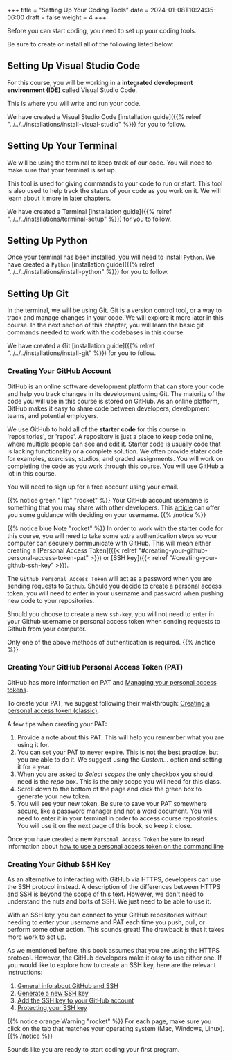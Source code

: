 +++
title = "Setting Up Your Coding Tools"
date = 2024-01-08T10:24:35-06:00
draft = false
weight = 4
+++

Before you can start coding, you need to set up your coding tools.  

Be sure to create or install all of the following listed below:

## Setting Up Visual Studio Code

For this course, you will be working in a **integrated development environment (IDE)** called Visual Studio Code.  

This is where you will write and run your code.

We have created a Visual Studio Code [installation guide]({{% relref "../../../installations/install-visual-studio" %}}) for you to follow.

## Setting Up Your Terminal

We will be using the terminal to keep track of our code.  You will need to make sure that your terminal is set up.  

This tool is used for giving commands to your code to run or start.  This tool is also used to help track the status of your code as you work on it.  We will learn about it more in later chapters.

We have created a Terminal [installation guide]({{% relref "../../../installations/terminal-setup" %}}) for you to follow.

## Setting Up Python

Once your terminal has been installed, you will need to install `Python`. We have created a `Python` [installation guide]({{% relref "../../../installations/install-python" %}}) for you to follow.

## Setting Up Git

In the terminal, we will be using Git.  Git is a version control tool, or a way to track and manage changes in your code.  We will explore it more later in this course.  In the next section of this chapter, you will learn the basic git commands needed to work with the codebases in this course.

We have created a Git [installation guide]({{% relref "../../../installations/install-git" %}}) for you to follow.

### Creating Your GitHub Account

GitHub is an online software development platform that can store your code and help you track changes in its development using Git. The majority of the code you will use in this course is stored on GitHub. As an online platform, GitHub makes it easy to share code between developers, development teams, and potential employers.

We use GitHub to hold all of the **starter code** for this course in 'repositories', or 'repos'.  A repository is just a place to keep code online, where multiple people can see and edit it.  Starter code is usually code that is lacking functionality or a complete solution.  We often provide stater code for examples, exercises, studios, and graded assignments. You will work on completing the code as you work through this course.  You will use GitHub a lot in this course.

You will need to sign up for a free account using your email.

{{% notice green "Tip" "rocket" %}} 
Your GitHub account username is something that you may share with other developers. This [article](https://happygitwithr.com/github-acct.html) can offer you some guidance with deciding on your username. 
{{% /notice %}}

{{% notice blue Note "rocket" %}}
In order to work with the starter code for this course, you will need to take some extra authentication steps so your computer can securely communicate with GitHub. This will mean either creating a [Personal Access Token]({{< relref "#creating-your-github-personal-access-token-pat" >}}) or [SSH key]({{< relref "#creating-your-github-ssh-key" >}}).

The `Github Personal Access Token` will act as a password when you are sending requests to `Github`. Should you decide to create a personal access token, you will need to enter in your username and password when pushing new code to your repositories.

Should you choose to create a new `ssh-key`, you will not need to enter in your Github username or personal access token when sending requests to Github from your computer.

Only one of the above methods of authentication is required.
{{% /notice %}}

### Creating Your GitHub Personal Access Token (PAT)  

GitHub has more information on PAT and [Managing your personal access tokens](https://docs.github.com/en/authentication/keeping-your-account-and-data-secure/managing-your-personal-access-tokens).

To create your PAT, we suggest following their walkthrough: [Creating a personal access token (classic)](https://docs.github.com/en/authentication/keeping-your-account-and-data-secure/managing-your-personal-access-tokens#creating-a-personal-access-token-classic). 

A few tips when creating your PAT:
1. Provide a note about this PAT. This will help you remember what you are using it for.
1. You can set your PAT to never expire. This is not the best practice, but you are able to do it.  We suggest using the _Custom..._ option and setting it for a year.  
1. When you are asked to _Select scopes_ the only checkbox you should need is the _repo_ box.  This is the only scope you will need for this class.
1. Scroll down to the bottom of the page and click the green box to generate your new token.
1. You will see your new token.  Be sure to save your PAT somewhere secure, like a password manager and not a word document.  You will need to enter it in your terminal in order to access course repositories.  You will use it on the next page of this book, so keep it close.

Once you have created a new `Personal Access Token` be sure to read information about [how to use a personal access token on the command line](https://docs.github.com/en/authentication/keeping-your-account-and-data-secure/managing-your-personal-access-tokens#using-a-personal-access-token-on-the-command-line)

### Creating Your Github SSH Key

As an alternative to interacting with GitHub via HTTPS, developers can use the
SSH protocol instead. A description of the differences between HTTPS and SSH is
beyond the scope of this text. However, we don't need to understand the nuts
and bolts of SSH. We just need to be able to use it.

With an SSH key, you can connect to your GitHub repositories without needing to
enter your username and PAT each time you push, pull, or perform some other
action. This sounds great! The drawback is that it takes more work to set up.

As we mentioned before, this book assumes that you are using the HTTPS protocol. However, the
GitHub developers make it easy to use either one. If you would like to explore
how to create an SSH key, here are the relevant instructions:

1. [General info about GitHub and SSH](https://docs.github.com/en/github/authenticating-to-github/connecting-to-github-with-ssh)
1. [Generate a new SSH key](https://docs.github.com/en/github/authenticating-to-github/connecting-to-github-with-ssh/generating-a-new-ssh-key-and-adding-it-to-the-ssh-agent)
1. [Add the SSH key to your GitHub account](https://docs.github.com/en/github/authenticating-to-github/connecting-to-github-with-ssh/adding-a-new-ssh-key-to-your-github-account)
1. [Protecting your SSH key](https://docs.github.com/en/github/authenticating-to-github/connecting-to-github-with-ssh/working-with-ssh-key-passphrases)

{{% notice orange Warning "rocket" %}}
For each page, make sure you click on the tab that matches your operating system (Mac, Windows, Linux).
{{% /notice %}}

Sounds like you are ready to start coding your first program.


